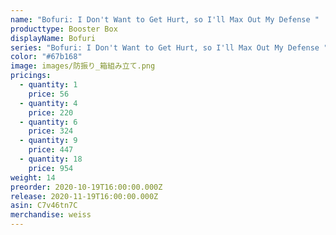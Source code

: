 ```yaml
---
name: "Bofuri: I Don't Want to Get Hurt, so I'll Max Out My Defense "
producttype: Booster Box
displayName: Bofuri
series: "Bofuri: I Don't Want to Get Hurt, so I'll Max Out My Defense "
color: "#67b168"
image: images/防振り_箱組み立て.png
pricings:
  - quantity: 1
    price: 56
  - quantity: 4
    price: 220
  - quantity: 6
    price: 324
  - quantity: 9
    price: 447
  - quantity: 18
    price: 954
weight: 14
preorder: 2020-10-19T16:00:00.000Z
release: 2020-11-19T16:00:00.000Z
asin: C7v46tn7C
merchandise: weiss
---
```

